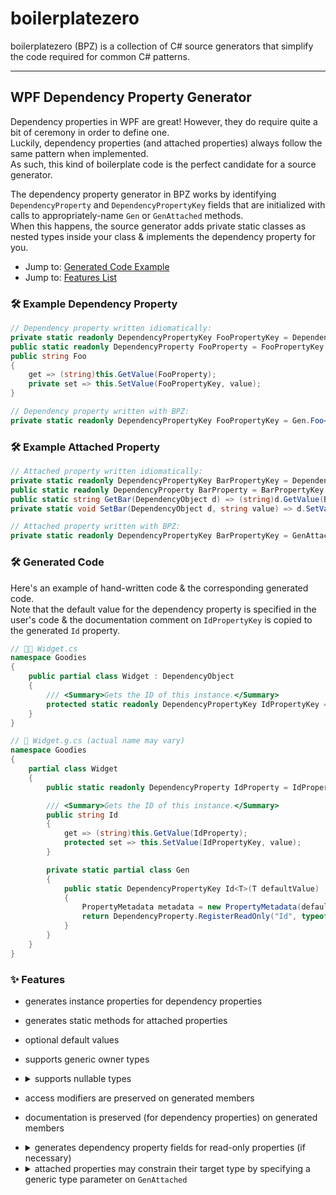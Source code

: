 # boilerplatezero

boilerplatezero (BPZ) is a collection of C# source generators that simplify the code required for common C# patterns.

----

## WPF Dependency Property Generator

Dependency properties in WPF are great! However, they do require quite a bit of ceremony in order to define one.<br>
Luckily, dependency properties (and attached properties) always follow the same pattern when implemented.<br>
As such, this kind of boilerplate code is the perfect candidate for a source generator.

The dependency property generator in BPZ works by identifying `DependencyProperty` and `DependencyPropertyKey` fields that are initialized with calls to appropriately-name `Gen` or `GenAttached` methods.<br>
When this happens, the source generator adds private static classes as nested types inside your class &amp; implements the dependency property for you.

- Jump to: [Generated Code Example](#dpgenerated)
- Jump to: [Features List](#dpfeatures)

### 🛠 Example Dependency Property

```csharp
// Dependency property written idiomatically:
private static readonly DependencyPropertyKey FooPropertyKey = DependencyProperty.RegisterReadOnly(nameof(Foo), typeof(string), typeof(MyClass), null);
public static readonly DependencyProperty FooProperty = FooPropertyKey.DependencyProperty;
public string Foo
{
    get => (string)this.GetValue(FooProperty);
    private set => this.SetValue(FooPropertyKey, value);
}

// Dependency property written with BPZ:
private static readonly DependencyPropertyKey FooPropertyKey = Gen.Foo<string>();
```

### 🛠 Example Attached Property

```csharp
// Attached property written idiomatically:
private static readonly DependencyPropertyKey BarPropertyKey = DependencyProperty.RegisterAttachedReadOnly("Bar"), typeof(string), typeof(MyClass), null);
public static readonly DependencyProperty BarProperty = BarPropertyKey.DependencyProperty;
public static string GetBar(DependencyObject d) => (string)d.GetValue(BarProperty);
private static void SetBar(DependencyObject d, string value) => d.SetValue(BarPropertyKey, value);

// Attached property written with BPZ:
private static readonly DependencyPropertyKey BarPropertyKey = GenAttached.Bar<string>();
```

### <a name="dpgenerated"></a>🛠 Generated Code

Here's an example of hand-written code &amp; the corresponding generated code.<br>
Note that the default value for the dependency property is specified in the user's code &amp; the documentation comment on `IdPropertyKey` is copied to the generated `Id` property.

```csharp
// 👩‍💻 Widget.cs
namespace Goodies
{
    public partial class Widget : DependencyObject
    {
        /// <Summary>Gets the ID of this instance.</Summary>
        protected static readonly DependencyPropertyKey IdPropertyKey = Gen.Id("<unset>");
    }
}

// 🤖 Widget.g.cs (actual name may vary)
namespace Goodies
{
    partial class Widget
    {
        public static readonly DependencyProperty IdProperty = IdPropertyKey.DependencyProperty;

        /// <Summary>Gets the ID of this instance.</Summary>
        public string Id
        {
            get => (string)this.GetValue(IdProperty);
            protected set => this.SetValue(IdPropertyKey, value);
        }

        private static partial class Gen
        {
            public static DependencyPropertyKey Id<T>(T defaultValue)
            {
                PropertyMetadata metadata = new PropertyMetadata(defaultValue);
                return DependencyProperty.RegisterReadOnly("Id", typeof(T), typeof(Widget), metadata);
            }
        }
    }
}
```

### <a name="dpfeatures"></a>✨ Features 

- generates instance properties for dependency properties
- generates static methods for attached properties
- optional default values
- supports generic owner types
- <details><summary>supports nullable types</summary>

  ```csharp
  public static readonly DependencyProperty IsCheckedProperty = Gen.IsChecked<bool?>(false);
  public static readonly DependencyProperty NameProperty = Gen.Name<string?>();
  ```
  </details>
- access modifiers are preserved on generated members
- documentation is preserved (for dependency properties) on generated members
- <details><summary>generates dependency property fields for read-only properties (if necessary)</summary>

  ```csharp
  // 👩‍💻 user
  // Instance field `FooProperty` is defined, so it will not be generated.
  // Access modifiers for generated get/set of the `Foo` instance property will match the property & key.
  private static readonly DependencyPropertyKey FooPropertyKey = GenAttached.Foo(3.14f);
  protected static readonly DependencyProperty FooProperty = FooPropertyKey.DependencyProperty;

  // Instance field `BarProperty` is not defined, so it will be generated.
  private static readonly DependencyPropertyKey BarPropertyKey = Gen.Bar<Guid>();

  // 🤖 generated
  protected float Foo
  {
      get => (float)this.GetValue(FooProperty);
      private set => this.SetValue(FooPropertyKey, value);
  }

  public static readonly DependencyProperty BarProperty = BarPropertyKey.DependencyProperty;
  public System.Guid Bar
  {
      get => (System.Guid)this.GetValue(BarProperty);
      private set => this.SetValue(BarPropertyKey, value);
  }
  ```
  </details>
- <details><summary>attached properties may constrain their target type by specifying a generic type parameter on <code>GenAttached</code></summary>

  ```csharp
  // 👩‍💻 user
  // Attached property `Standard` may be used with any dependency object.
  public static readonly DependencyProperty StandardProperty = GenAttached.Standard("🍕");

  // Attached property `IsFancy` may only be used with objects of type <see cref="Widget"/>.
  public static readonly DependencyProperty IsFancyProperty = GenAttached<Goodies.Widget>.IsFancy(true);

  // 🤖 generated
  public static string GetStandard(DependencyObject d) => (string)d.GetValue(StandardProperty);
  public static void SetStandard(DependencyObject d, string value) => d.SetValue(StandardProperty, value);

  public static bool GetIsFancy(Goodies.Widget d) => (bool)d.GetValue(IsFancyProperty);
  public static void SetIsFancy(Goodies.Widget d, bool value) => d.SetValue(IsFancyProperty, value);
  ```
  </details>
